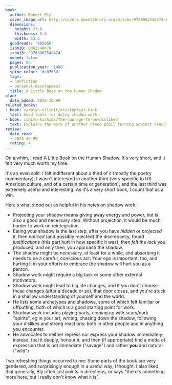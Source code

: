 ```yaml
---
book:
  author: Robert Bly
  cover_image_url: http://covers.openlibrary.org/b/isbn/9780062548474-L.jpg
  dimensions:
    height: 22.0
    thickness: 0.6
    width: 13.5
  goodreads: '685656'
  isbn10: 0062548476
  isbn13: '9780062548474'
  owned: false
  pages: 96
  publication_year: '1988'
  spine_color: '#a0763d'
  tags:
  - nonfiction
  - personal-development
  title: A Little Book on the Human Shadow
plan:
  date_added: 2020-10-09
related_books:
- book: carolyn-elliott/existential-kink
  text: Good tools for doing shadow work.
- book: ichiro-kishimi/the-courage-to-be-disliked
  text: Explains the work of another Freud pupil turning against Freud.
review:
  date_read:
  - 2020-10-09
  rating: 4
---
```


On a whim, I read A Little Book on the Human Shadow. It's very short, and it felt very much worth my time.

It's an even split: I felt indifferent about a third of it (mostly the poetry commentary), I wasn't interested
in another third (very specific to US American culture, and of a certain time or generation), and the last third was
extremely useful and interesting. As it's a very short book, I count that as a win.

Here's what stood out as helpful in his notes on shadow work:

- Projecting your shadow means giving away energy and power, but is also a good and necessary step: Without projection,
  it would be much harder to work on reintegration.
- Eating your shadow is the last step, after you have *hidden* or *projected* it, then *noticed* (and possibly rejected)
  the discrepancy, found *justifications* (this part hurt in how specific it was), then *felt the lack* you produced,
  and only then, you approach the shadow.
- The shadow might be necessary, at least for a while, and absorbing it needs to be a careful, conscious act: Your ego
  is important, too, and hurting it in your efforts to embrace the shadow will hurt you as a person.
- Shadow work might require a big task or some other external motivators.
- Shadow work might lead to big life changes, and if you don't choose these changes (after a decade or so), that door
  closes, and you're stuck in a shallow understanding of yourself and the world.
- He lists some archetypes and shadows, some of which felt familiar or offputting, both of which is a good starting
  point for work.
- Shadow work includes playing parts, coming up with scary/dark "spirits", eg in your art, writing, chasing down the
  shadow, following your dislikes and strong reactions: both in other people and in anything you encounter.
- He advocates to neither repress nor express your shadow immediately: instead, feel it deeply, honour it, and then (if
  appropriate) find a mode of expression that is not immediate ("savage") and rather **you** and natural ("wild")


Two refreshing things occurred to me: Some parts of the book are very gendered, and surprisingly enough in a useful way,
I thought. I also liked that generally, Bly often just points in directions, or says "there's something more here, but I
really don't know what it is".

